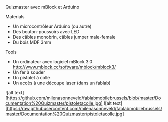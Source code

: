 Quizmaster avec mBlock et Arduino

Materials

* Un microcontrôleur Arduino (ou autre)
* Des bouton-poussoirs avec LED
* Des câbles monobrin, câbles jumper male-female
* Du bois MDF 3mm
    
Tools

* Un ordinateur avec logiciel mBlock 3.0 http://www.mblock.cc/software/mblock/mblock3/
* Un fer à souder
* Un pistolet à colle
* Un accès à une découpe laser (dans un fablab)

![alt text][https://github.com/milenasonneveld/fablabmobilebrussels/blob/master/Documentation%20Quizmaster/pistoletacolle.jpg]
![alt text][https://raw.githubusercontent.com/milenasonneveld/fablabmobilebrussels/master/Documentation%20Quizmaster/pistoletacolle.jpg]

